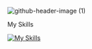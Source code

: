 ![github-header-image (1)](https://github.com/user-attachments/assets/2c4b032a-0761-4692-97b1-a5ef8036730f)

My Skills

[![My Skills](https://skillicons.dev/icons?i=js,html,css,vue,dart,fastapi,flutter,kotlin,mysql,vite,py,git,github)](https://skillicons.dev)
